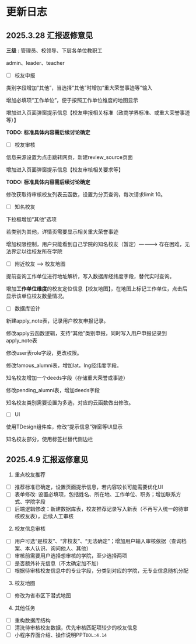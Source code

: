 # 更新日志

## 2025.3.28 汇报返修意见

**三级** : 管理员、校领导、下层各单位教职工

admin、leader、teacher

- [ ] 校友申报

类别字段增加“其他”，当选择“其他”时增加“重大荣誉事迹等”输入

增加必填项“工作单位”，便于按照工作单位维度的地图显示

增加进入页面弹窗提示信息【校友申报相关标准（政商学界标准、或重大荣誉事迹等）】 

**TODO: 标准具体内容需后续讨论确定**

- [ ] 校友审核

信息来源设置为点击跳转网页，新建review_source页面

增加进入页面弹窗提示信息【校友审核相关要求等】 

**TODO: 标准具体内容需后续讨论确定**

修改获取待审核校友列表云函数，设置为分页查询，每次请求limit 10。

- [ ] 知名校友

下拉框增加“其他”选项

若类别为其他，详情页需要显示相关重大荣誉事迹

增加权限控制，用户只能看到自己学院的知名校友（暂定）————> 存在困难，无法界定以往校友所在学院

- [ ] 附近校友 ——> 校友地图

提前查询工作单位进行地址解析，写入数据库经纬度字段，替代实时查询。

增加**工作单位维度**的校友定位信息【校友地图】，在地图上标记工作单位，点击后显示该单位校友数量情况。

- [ ] 数据库设计

新建apply_note表，记录用户校友申报记录。

修改apply云函数逻辑，支持“其他”类别申报，同时写入用户申报记录到apply_note表

修改user表role字段，更改权限。

修改famous_alumni表，增加lat，lng经纬度字段。

知名校友增加一个deeds字段（存储重大荣誉或事迹）

修改pending_alumni表，增加deeds字段

知名校友类别需要设置为多选，对应的云函数做出修改。

- [ ] UI

使用TDesign组件库，修改“提示信息”弹窗等UI显示

知名校友部分，使用标签栏替代侧边栏

## 2025.4.9 汇报返修意见

1. 重点校友推荐
- [ ] 推荐标准已确定，设置页面提示信息，若内容较长可能需要优化UI
- [ ] 表单修改: 设置必填项，包括姓名、所在地、工作单位、职务；增加联系方式、学院字段
- [ ] 后端逻辑修改：新建数据库表，校友推荐记录写入新表（不再写入统一的待审核校友表），后续人工审核

2. 校友信息审核
- [ ] 用户可选“是校友”、“非校友”、“无法确定”；增加用户输入审核依据（查询档案、本人认识、询问他人、其他）
- [ ] 审核前需要用户选择想审核的学院，至少选择两项
- [ ] 是否额外补充信息（不太确定加不加）
- [ ] 根据待审核校友信息中的专业字段，分类到对应的学院，无专业信息随机分配

3. 校友地图
- [ ] 修改为省市区下潜式地图

4. 其他任务
- [ ] 重构数据库结构
- [ ] 清洗待审核校友数据，优先审核匹配项较少的校友信息
- [ ] 小程序界面介绍、操作说明PPT`DDL:4.14` 
